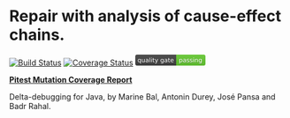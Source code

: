 # Repair with analysis of cause-effect chains. 

[![Build Status](https://travis-ci.org/Mama59/CauseEffectChain.svg?branch=master)](https://travis-ci.org/Mama59/CauseEffectChain) [![Coverage Status](https://coveralls.io/repos/github/Mama59/CauseEffectChain/badge.svg?branch=master)](https://coveralls.io/github/Mama59/CauseEffectChain?branch=master)
 [![Quality Gate](https://raw.githubusercontent.com/rbadr/analysis-of-cause-effect-chains/master/.utility/sonar.png)](https://sonarqube.com/dashboard/index/CauseEffectChain:fr.univlille1.m2iagl) 

[**Pitest Mutation Coverage Report**](https://mama59.github.io/CauseEffectChain/ "Pitest Mutation Coverage Report") 

Delta-debugging for Java, by Marine Bal, Antonin Durey, José Pansa and Badr Rahal.






